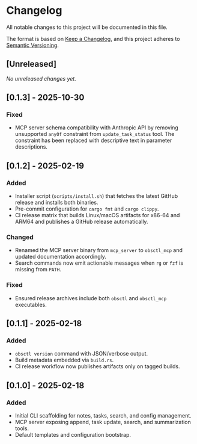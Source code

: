 # Changelog

All notable changes to this project will be documented in this file.

The format is based on [Keep a Changelog](https://keepachangelog.com/en/1.1.0/),
and this project adheres to [Semantic Versioning](https://semver.org/spec/v2.0.0.html).

## [Unreleased]

_No unreleased changes yet._

## [0.1.3] - 2025-10-30

### Fixed
- MCP server schema compatibility with Anthropic API by removing unsupported `anyOf` constraint from `update_task_status` tool. The constraint has been replaced with descriptive text in parameter descriptions.

## [0.1.2] - 2025-02-19

### Added
- Installer script (`scripts/install.sh`) that fetches the latest GitHub release and installs both binaries.
- Pre-commit configuration for `cargo fmt` and `cargo clippy`.
- CI release matrix that builds Linux/macOS artifacts for x86-64 and ARM64 and publishes a GitHub release automatically.

### Changed
- Renamed the MCP server binary from `mcp_server` to `obsctl_mcp` and updated documentation accordingly.
- Search commands now emit actionable messages when `rg` or `fzf` is missing from `PATH`.

### Fixed
- Ensured release archives include both `obsctl` and `obsctl_mcp` executables.

## [0.1.1] - 2025-02-18

### Added
- `obsctl version` command with JSON/verbose output.
- Build metadata embedded via `build.rs`.
- CI release workflow now publishes artifacts only on tagged builds.

## [0.1.0] - 2025-02-18

### Added
- Initial CLI scaffolding for notes, tasks, search, and config management.
- MCP server exposing append, task update, search, and summarization tools.
- Default templates and configuration bootstrap.
